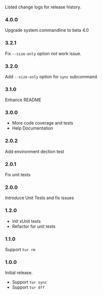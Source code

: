 Listed change logs for release history.

### 4.0.0

Upgrade system.commandline to beta 4.0

### 3.2.1

Fix `--size-only` option not work issue.

### 3.2.0

Add `--size-only` option for `sync` subcommand.

### 3.1.0

Enhance README

### 3.0.0

- More code coverage and tests
- Help Documentation

### 2.0.2

Add environment dection test

### 2.0.1

Fix unit tests

### 2.0.0

Introduce Unit Tests and fix issues

### 1.2.0

- Init xUnit tests
- Refactor for unit tests

### 1.1.0

Support `tur rm`

### 1.0.0

Initial release. 

- Support `tur sync`
- Support `tur dff`